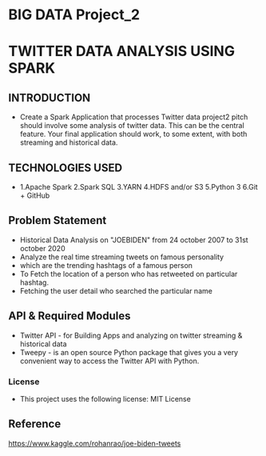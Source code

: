 # BIG DATA Project_2
# TWITTER DATA ANALYSIS USING SPARK
## INTRODUCTION
* Create a Spark Application that processes Twitter data project2 pitch should involve some analysis of twitter data. This can be the central feature. Your final application should work, to some extent, with both streaming and historical data.
## TECHNOLOGIES USED
* 1.Apache Spark
2.Spark SQL
3.YARN
4.HDFS and/or S3
5.Python 3
6.Git + GitHub
## Problem Statement
 * Historical Data Analysis on "JOEBIDEN" from 24 october 2007 to 31st october 2020
 * Analyze the real time streaming tweets on famous personality
 * which are the trending hashtags of a famous person
 * To Fetch the location of a person who has retweeted on particular hashtag.
 * Fetching the user detail who searched the particular name
## API & Required Modules
* Twitter API - for Building Apps and analyzing on twitter streaming & historical data
* Tweepy - is an open source Python package that gives you a very convenient way to access the Twitter API with Python.
### License
* This project uses the following license: MIT License
## Reference
https://www.kaggle.com/rohanrao/joe-biden-tweets
